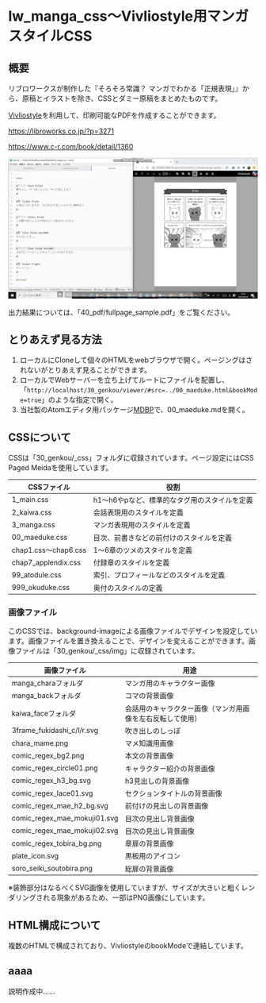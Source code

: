 # lw_manga_css～Vivliostyle用マンガスタイルCSS

## 概要
リブロワークスが制作した『そろそろ常識？ マンガでわかる「正規表現」』から、原稿とイラストを除き、CSSとダミー原稿をまとめたものです。

[Vivliostyle](https://vivliostyle.org/ja/)を利用して、印刷可能なPDFを作成することができます。

https://libroworks.co.jp/?p=3271

https://www.c-r.com/book/detail/1360

![編集中のイメージ](sampleimg1.png)

出力結果については、「40_pdf/fullpage_sample.pdf」をご覧ください。

## とりあえず見る方法
1. ローカルにCloneして個々のHTMLをwebブラウザで開く。ページングはされないがとりあえず見ることができます。
2. ローカルでWebサーバーを立ち上げてルートにファイルを配置し、「`http://localhost/30_genkou/viewer/#src=../00_maeduke.html&bookMode=true`」のような指定で開く。
3. 当社製のAtomエディタ用パッケージ[MDBP](https://atom.io/packages/mdbp-markdown-book-preview)で、00_maeduke.mdを開く。


## CSSについて
CSSは「30_genkou/_css」フォルダに収録されています。ページ設定にはCSS Paged Meidaを使用しています。

|CSSファイル | 役割
|--|--
|1_main.css  |h1～h6やpなど、標準的なタグ用のスタイルを定義
|2_kaiwa.css |会話表現用のスタイルを定義
|3_manga.css |マンガ表現用のスタイルを定義
|00_maeduke.css |目次、前書きなどの前付けのスタイルを定義
|chap1.css～chap6.css |1～6章のツメのスタイルを定義
|chap7_applendix.css |付録章のスタイルを定義
|99_atodule.css  |索引、プロフィールなどのスタイルを定義
|999_okuduke.css |奥付のスタイルの定義

### 画像ファイル
このCSSでは、background-imageによる画像ファイルでデザインを設定しています。画像ファイルを置き換えることで、デザインを変えることができます。画像ファイルは「30_genkou/_css/img」に収録されています。

|画像ファイル | 用途
|--|--
|manga_charaフォルダ | マンガ用のキャラクター画像
|manga_backフォルダ |コマの背景画像
|kaiwa_faceフォルダ | 会話用のキャラクター画像（マンガ用画像を左右反転して使用）
|3frame_fukidashi_c/l/r.svg |吹き出しのしっぽ
|chara_mame.png | マメ知識用画像
|comic_regex_bg2.png | 本文の背景画像
|comic_regex_circle01.png |キャラクター紹介の背景画像
|comic_regex_h3_bg.svg |h3見出しの背景画像
|comic_regex_lace01.svg |セクションタイトルの背景画像
|comic_regex_mae_h2_bg.svg |前付けの見出しの背景画像
|comic_regex_mae_mokuji01.svg |目次の見出し背景画像
|comic_regex_mae_mokuji02.svg |目次の見出し背景画像
|comic_regex_tobira_bg.png |章扉の背景画像
|plate_icon.svg |黒板用のアイコン
|soro_seiki_soutobira.png |総扉の背景画像

※装飾部分はなるべくSVG画像を使用していますが、サイズが大きいと粗くレンダリングされる現象があるため、一部はPNG画像にしています。


## HTML構成について
複数のHTMLで構成されており、VivliostyleのbookModeで連結しています。




## aaaa


説明作成中……
